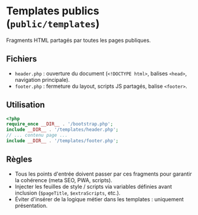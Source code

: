 # Templates publics (`public/templates`)

Fragments HTML partagés par toutes les pages publiques.

## Fichiers

- `header.php` : ouverture du document (`<!DOCTYPE html>`, balises `<head>`, navigation principale).
- `footer.php` : fermeture du layout, scripts JS partagés, balise `<footer>`.

## Utilisation

```php
<?php
require_once __DIR__ . '/bootstrap.php';
include __DIR__ . '/templates/header.php';
// ... contenu page ...
include __DIR__ . '/templates/footer.php';
```

## Règles

- Tous les points d'entrée doivent passer par ces fragments pour garantir la cohérence (meta SEO, PWA, scripts).
- Injecter les feuilles de style / scripts via variables définies avant inclusion (`$pageTitle`, `$extraScripts`, etc.).
- Éviter d'insérer de la logique métier dans les templates : uniquement présentation.
